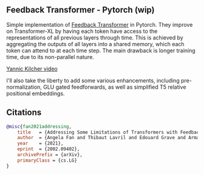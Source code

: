 ## Feedback Transformer - Pytorch (wip)

Simple implementation of <a href="https://arxiv.org/abs/2002.09402">Feedback Transformer</a> in Pytorch. They improve on Transformer-XL by having each token have access to the representations of all previous layers through time. This is achieved by aggregating the outputs of all layers into a shared memory, which each token can attend to at each time step. The main drawback is longer training time, due to its non-parallel nature.

<a href="https://www.youtube.com/watch?v=zdb8MM94A5c">Yannic Kilcher video</a>

I'll also take the liberty to add some various enhancements, including pre-normalization, GLU gated feedforwards, as well as simplified T5 relative positional embeddings.

## Citations

```bibtex
@misc{fan2021addressing,
    title   = {Addressing Some Limitations of Transformers with Feedback Memory}, 
    author  = {Angela Fan and Thibaut Lavril and Edouard Grave and Armand Joulin and Sainbayar Sukhbaatar},
    year    = {2021},
    eprint  = {2002.09402},
    archivePrefix = {arXiv},
    primaryClass = {cs.LG}
}
```

